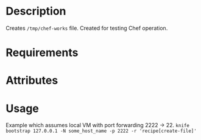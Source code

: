 Description
===========
Creates `/tmp/chef-works` file. Created for testing Chef operation.

Requirements
============

Attributes
==========

Usage
=====
Example which assumes local VM with port forwarding 2222 -> 22.
`knife bootstrap 127.0.0.1 -N some_host_name -p 2222 -r 'recipe[create-file]'`
